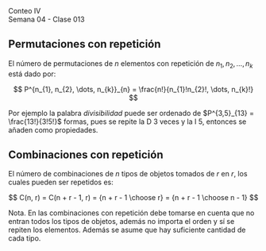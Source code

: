 <div class="header">
    <span class="header_txt">Conteo IV</span><br/>
    <span class="header_dec">Semana 04 - Clase 013</span>
</div>

## Permutaciones con repetición
El número de permutaciones de $n$ elementos con repetición de $n_{1}, n_{2}, \dots, n_{k}$ está dado por:

$$
P^{n_{1}, n_{2}, \dots, n_{k}}_{n} = \frac{n!}{n_{1}!n_{2}!, \dots, n_{k}!}
$$

Por ejemplo la palabra _divisibilidad_ puede ser ordenado de $P^{3,5}_{13} = \frac{13!}{3!5!}$ formas, pues se repite la D 3 veces y la I 5, entonces se añaden como propiedades. 

## Combinaciones con repetición
El número de combinaciones de $n$ tipos de objetos tomados de $r$ en $r$, los cuales pueden ser repetidos es:

$$
C(n, r) = C(n + r - 1, r) = {n + r - 1 \choose r} = {n + r - 1 \choose n - 1}
$$

<span id="n-box">
Nota. En las combinaciones con repetición debe tomarse en cuenta que no entran todos los tipos de objetos, además no importa el orden y sí se repiten los elementos. Además se asume que hay suficiente cantidad de cada tipo.
</span>